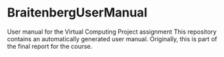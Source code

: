 # BraitenbergUserManual
User manual for the Virtual Computing Project assignment
This repository contains an automatically generated user manual. Originally, this is part of the final report for the course.
